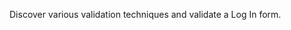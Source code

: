 ﻿---
Title: Basic validation
Image: /images/Icons/ico-lesson-4.svg
Status: Released
---

Discover various validation techniques and validate a Log In form.

